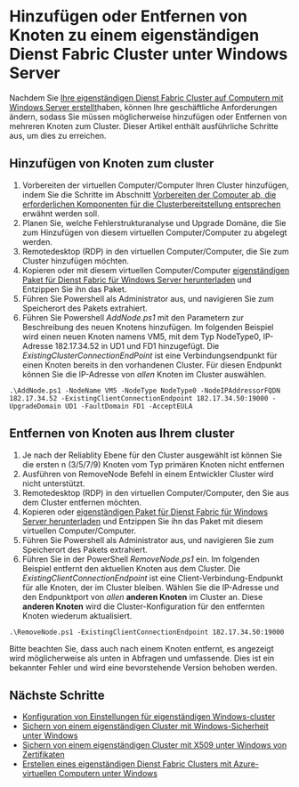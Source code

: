 <properties
   pageTitle="Hinzufügen oder Entfernen von Knoten zu einem eigenständigen Dienst Fabric Cluster | Microsoft Azure"
   description="Informationen Sie zum Hinzufügen oder Entfernen von Knoten zu einem Cluster Azure Service Fabric auf einer physischen oder virtuellen Computern unter Windows Server, die lokal sein könnten oder in einer beliebigen Cloud."
   services="service-fabric"
   documentationCenter=".net"
   authors="dsk-2015"
   manager="timlt"
   editor=""/>

<tags
   ms.service="service-fabric"
   ms.devlang="dotnet"
   ms.topic="article"
   ms.tgt_pltfrm="NA"
   ms.workload="NA"
   ms.date="09/20/2016"
   ms.author="dkshir;chackdan"/>


# <a name="add-or-remove-nodes-to-a-standalone-service-fabric-cluster-running-on-windows-server"></a>Hinzufügen oder Entfernen von Knoten zu einem eigenständigen Dienst Fabric Cluster unter Windows Server

Nachdem Sie [Ihre eigenständigen Dienst Fabric Cluster auf Computern mit Windows Server erstellt](service-fabric-cluster-creation-for-windows-server.md)haben, können Ihre geschäftliche Anforderungen ändern, sodass Sie müssen möglicherweise hinzufügen oder Entfernen von mehreren Knoten zum Cluster. Dieser Artikel enthält ausführliche Schritte aus, um dies zu erreichen.


## <a name="add-nodes-to-your-cluster"></a>Hinzufügen von Knoten zum cluster

1. Vorbereiten der virtuellen Computer/Computer Ihren Cluster hinzufügen, indem Sie die Schritte im Abschnitt [Vorbereiten der Computer ab, die erforderlichen Komponenten für die Clusterbereitstellung entsprechen](service-fabric-cluster-creation-for-windows-server.md#preparemachines) erwähnt werden soll.
2. Planen Sie, welche Fehlerstrukturanalyse und Upgrade Domäne, die Sie zum Hinzufügen von diesem virtuellen Computer/Computer zu abgelegt werden.
3. Remotedesktop (RDP) in den virtuellen Computer/Computer, die Sie zum Cluster hinzufügen möchten.
4. Kopieren oder mit diesem virtuellen Computer/Computer [eigenständigen Paket für Dienst Fabric für Windows Server herunterladen](http://go.microsoft.com/fwlink/?LinkId=730690) und Entzippen Sie ihn das Paket.
5. Führen Sie Powershell als Administrator aus, und navigieren Sie zum Speicherort des Pakets extrahiert.
6. Führen Sie Powershell *AddNode.ps1* mit den Parametern zur Beschreibung des neuen Knotens hinzufügen. Im folgenden Beispiel wird einen neuen Knoten namens VM5, mit dem Typ NodeType0, IP-Adresse 182.17.34.52 in UD1 und FD1 hinzugefügt. Die *ExistingClusterConnectionEndPoint* ist eine Verbindungsendpunkt für einen Knoten bereits in den vorhandenen Cluster. Für diesen Endpunkt können Sie die IP-Adresse von *allen* Knoten im Cluster auswählen.

```
.\AddNode.ps1 -NodeName VM5 -NodeType NodeType0 -NodeIPAddressorFQDN 182.17.34.52 -ExistingClientConnectionEndpoint 182.17.34.50:19000 -UpgradeDomain UD1 -FaultDomain FD1 -AcceptEULA

```

## <a name="remove-nodes-from-your-cluster"></a>Entfernen von Knoten aus Ihrem cluster

1. Je nach der Reliablity Ebene für den Cluster ausgewählt ist können Sie die ersten n (3/5/7/9) Knoten vom Typ primären Knoten nicht entfernen
2. Ausführen von RemoveNode Befehl in einem Entwickler Cluster wird nicht unterstützt.
2. Remotedesktop (RDP) in den virtuellen Computer/Computer, den Sie aus dem Cluster entfernen möchten.
2. Kopieren oder [eigenständigen Paket für Dienst Fabric für Windows Server herunterladen](http://go.microsoft.com/fwlink/?LinkId=730690) und Entzippen Sie ihn das Paket mit diesem virtuellen Computer/Computer.
3. Führen Sie Powershell als Administrator aus, und navigieren Sie zum Speicherort des Pakets extrahiert.
4. Führen Sie in der PowerShell *RemoveNode.ps1* ein. Im folgenden Beispiel entfernt den aktuellen Knoten aus dem Cluster. Die *ExistingClientConnectionEndpoint* ist eine Client-Verbindung-Endpunkt für alle Knoten, der im Cluster bleiben. Wählen Sie die IP-Adresse und den Endpunktport von *allen* **anderen Knoten** im Cluster an. Diese **anderen Knoten** wird die Cluster-Konfiguration für den entfernten Knoten wiederum aktualisiert. 

```
.\RemoveNode.ps1 -ExistingClientConnectionEndpoint 182.17.34.50:19000
```

Bitte beachten Sie, dass auch nach einem Knoten entfernt, es angezeigt wird möglicherweise als unten in Abfragen und umfassende. Dies ist ein bekannter Fehler und wird eine bevorstehende Version behoben werden. 


## <a name="next-steps"></a>Nächste Schritte
- [Konfiguration von Einstellungen für eigenständigen Windows-cluster](service-fabric-cluster-manifest.md)
- [Sichern von einem eigenständigen Cluster mit Windows-Sicherheit unter Windows](service-fabric-windows-cluster-windows-security.md)
- [Sichern von einem eigenständigen Cluster mit X509 unter Windows von Zertifikaten](service-fabric-windows-cluster-x509-security.md)
- [Erstellen eines eigenständigen Dienst Fabric Clusters mit Azure-virtuellen Computern unter Windows](service-fabric-cluster-creation-with-windows-azure-vms.md)
